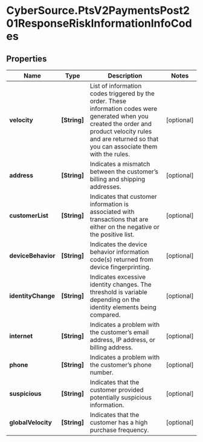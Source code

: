 # CyberSource.PtsV2PaymentsPost201ResponseRiskInformationInfoCodes

## Properties
Name | Type | Description | Notes
------------ | ------------- | ------------- | -------------
**velocity** | **[String]** | List of information codes triggered by the order. These information codes were generated when you created the order and product velocity rules and are returned so that you can associate them with the rules.  | [optional] 
**address** | **[String]** | Indicates a mismatch between the customer’s billing and shipping addresses.  | [optional] 
**customerList** | **[String]** | Indicates that customer information is associated with transactions that are either on the negative or the positive list.  | [optional] 
**deviceBehavior** | **[String]** | Indicates the device behavior information code(s) returned from device fingerprinting.  | [optional] 
**identityChange** | **[String]** | Indicates excessive identity changes. The threshold is variable depending on the identity elements being compared.  | [optional] 
**internet** | **[String]** | Indicates a problem with the customer’s email address, IP address, or billing address.  | [optional] 
**phone** | **[String]** | Indicates a problem with the customer’s phone number.  | [optional] 
**suspicious** | **[String]** | Indicates that the customer provided potentially suspicious information.  | [optional] 
**globalVelocity** | **[String]** | Indicates that the customer has a high purchase frequency.  | [optional] 


